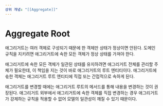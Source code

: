 ```yaml
---
상위 개념: "[[Aggregate]]"
---
```

# Aggregate Root
애그리거트는 여러 객체로 구성되기 때문에 한 객체만 상태가 정상이면 안된다. 도메인 규칙을 지키려면 애그리거트에 속한 모든 객체가 정상 상태를 가져야 한다.

애그리거트에 속한 모든 객체가 일관된 상태를 유지하려면 애그리거트 전체를 관리할 주체가 필요한데, 이 책임을 지는 것이 바로 애그리거트의 루트 엔티티이다. 애그리거트에 솏한 객체는 애그리거트 루트 엔티티에 직접 또는 간접적으로 속하게 된다.

애그리거트를 변경할 때에는 애그리거트 루트의 메서드를 통해 내용을 변경하는 것이 권장된다. 애그리거트 외부에서 애그리거트에 속한 객체를 직접 변경하는 경우 애그리거트가 강제하는 규칙을 적용할 수 없어 모델의 일관성이 깨질 수 있기 때문이다.